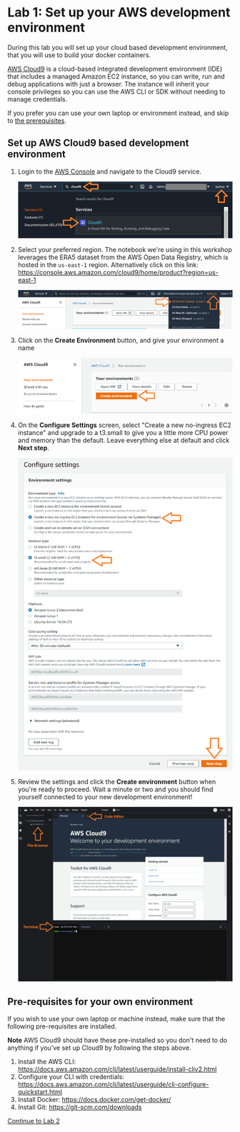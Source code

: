 # Lab 1: Set up your AWS development environment
During this lab you will set up your cloud based development environment, that you will use to build your docker containers.

[AWS Cloud9](https://aws.amazon.com/cloud9/) is a cloud-based integrated development environment (IDE) that includes a managed Amazon EC2 instance, so you can write, run and debug applications with just a browser.  The instance will inherit your console privileges so you can use the AWS CLI or SDK without needing to manage credentials.

If you prefer you can use your own laptop or environment instead, and skip to [the prerequisites](#pre-requisites-for-your-own-environment).

## Set up AWS Cloud9 based development environment

1. Login to the [AWS Console](https://console.aws.amazon.com/cloud9/home) and navigate to the Cloud9 service. 

    ![Cloud9Start](workshop/0101-Cloud9Start.png)

1. Select your preferred region.  The notebook we're using in this workshop leverages the ERA5 dataset from the AWS Open Data Registry, which is hosted in the `us-east-1` region.  Alternatively click on this link: https://console.aws.amazon.com/cloud9/home/product?region=us-east-1

    ![SelectRegion](workshop/0102-Region.png)

1. Click on the **Create Environment** button, and give your environment a name

    ![Cloud9Create](workshop/0103-Cloud9Create.png)

1. On the **Configure Settings** screen, select "Create a new no-ingress EC2 instance" and upgrade to a t3.small to give you a little more CPU power and memory than the default.  Leave everything else at default and click **Next step**.

    ![Cloud9Settings](workshop/0104-Cloud9Settings.png)

1. Review the settings and click the **Create environment** button when you're ready to proceed.  Wait a minute or two and you should find yourself connected to your new development environment!

    ![Cloud9IDE](workshop/0105-Cloud9IDE.png)


## Pre-requisites for your own environment
If you wish to use your own laptop or machine instead, make sure that the following pre-requisites are installed.  

**Note** AWS Cloud9 should have these pre-installed so you don't need to do anything if you've set up Cloud9 by following the steps above.

1. Install the AWS CLI: https://docs.aws.amazon.com/cli/latest/userguide/install-cliv2.html
1. Configure your CLI with credentials: https://docs.aws.amazon.com/cli/latest/userguide/cli-configure-quickstart.html
1. Install Docker: https://docs.docker.com/get-docker/
1. Install Git: https://git-scm.com/downloads

[Continue to Lab 2](workshop-02.md)